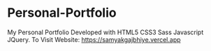 # Personal-Portfolio
My Personal Portfolio Developed with HTML5 CSS3 Sass Javascript JQuery.
To Visit Website: https://samyakgajbhiye.vercel.app
